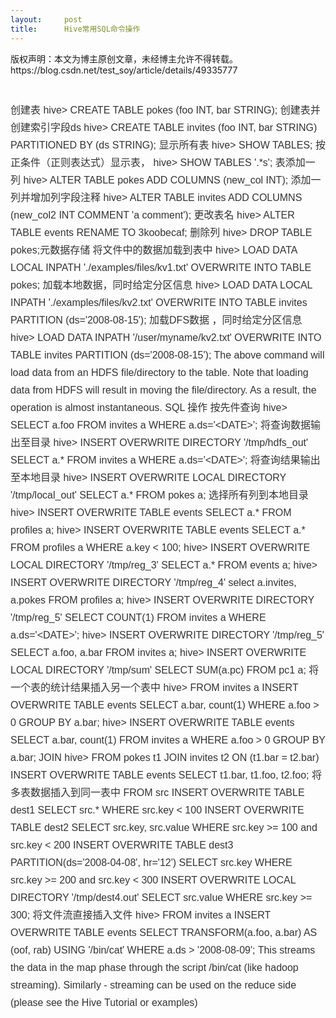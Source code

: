```yaml
---
layout:     post
title:      Hive常用SQL命令操作
---
```

<div id="article_content" class="article_content clearfix csdn-tracking-statistics" data-pid="blog" data-mod="popu_307" data-dsm="post">
								<div class="article-copyright">
					版权声明：本文为博主原创文章，未经博主允许不得转载。					https://blog.csdn.net/test_soy/article/details/49335777				</div>
								            <link rel="stylesheet" href="https://csdnimg.cn/release/phoenix/template/css/ck_htmledit_views-f76675cdea.css">
						<div class="htmledit_views" id="content_views">
                
<h1 title="Hive常用的SQL命令操作" style="font-size:30px;color:rgb(51,51,51);font-weight:400;font-family:'Microsoft Yahei', '微软雅黑', arial, '宋体', sans-serif;">
<span style="color:rgb(51,51,51);font-family:'Microsoft Yahei', '微软雅黑', arial, '宋体', sans-serif;font-size:16px;line-height:28px;text-align:justify;">创建表 </span><span style="color:rgb(51,51,51);font-family:'Microsoft Yahei', '微软雅黑', arial, '宋体', sans-serif;font-size:16px;line-height:28px;text-align:justify;">hive&gt;
 CREATE TABLE pokes (foo INT, bar STRING); </span><span style="color:rgb(51,51,51);font-family:'Microsoft Yahei', '微软雅黑', arial, '宋体', sans-serif;font-size:16px;line-height:28px;text-align:justify;">创建表并创建索引字段ds </span><span style="color:rgb(51,51,51);font-family:'Microsoft Yahei', '微软雅黑', arial, '宋体', sans-serif;font-size:16px;line-height:28px;text-align:justify;">hive&gt;
 CREATE TABLE invites (foo INT, bar STRING) PARTITIONED BY (ds STRING); </span><span style="color:rgb(51,51,51);font-family:'Microsoft Yahei', '微软雅黑', arial, '宋体', sans-serif;font-size:16px;line-height:28px;text-align:justify;">显示所有表 </span><span style="color:rgb(51,51,51);font-family:'Microsoft Yahei', '微软雅黑', arial, '宋体', sans-serif;font-size:16px;line-height:28px;text-align:justify;">hive&gt;
 SHOW TABLES; </span><span style="color:rgb(51,51,51);font-family:'Microsoft Yahei', '微软雅黑', arial, '宋体', sans-serif;font-size:16px;line-height:28px;text-align:justify;">按正条件（正则表达式）显示表， </span><span style="color:rgb(51,51,51);font-family:'Microsoft Yahei', '微软雅黑', arial, '宋体', sans-serif;font-size:16px;line-height:28px;text-align:justify;">hive&gt;
 SHOW TABLES '.*s'; </span><span style="color:rgb(51,51,51);font-family:'Microsoft Yahei', '微软雅黑', arial, '宋体', sans-serif;font-size:16px;line-height:28px;text-align:justify;">表添加一列 </span><span style="color:rgb(51,51,51);font-family:'Microsoft Yahei', '微软雅黑', arial, '宋体', sans-serif;font-size:16px;line-height:28px;text-align:justify;">hive&gt;
 ALTER TABLE pokes ADD COLUMNS (new_col INT); </span><span style="color:rgb(51,51,51);font-family:'Microsoft Yahei', '微软雅黑', arial, '宋体', sans-serif;font-size:16px;line-height:28px;text-align:justify;">添加一列并增加列字段注释 </span><span style="color:rgb(51,51,51);font-family:'Microsoft Yahei', '微软雅黑', arial, '宋体', sans-serif;font-size:16px;line-height:28px;text-align:justify;">hive&gt;
 ALTER TABLE invites ADD COLUMNS (new_col2 INT COMMENT 'a comment'); </span><span style="color:rgb(51,51,51);font-family:'Microsoft Yahei', '微软雅黑', arial, '宋体', sans-serif;font-size:16px;line-height:28px;text-align:justify;">更改表名 </span><span style="color:rgb(51,51,51);font-family:'Microsoft Yahei', '微软雅黑', arial, '宋体', sans-serif;font-size:16px;line-height:28px;text-align:justify;">hive&gt;
 ALTER TABLE events RENAME TO 3koobecaf; </span><span style="color:rgb(51,51,51);font-family:'Microsoft Yahei', '微软雅黑', arial, '宋体', sans-serif;font-size:16px;line-height:28px;text-align:justify;">删除列 </span><span style="color:rgb(51,51,51);font-family:'Microsoft Yahei', '微软雅黑', arial, '宋体', sans-serif;font-size:16px;line-height:28px;text-align:justify;">hive&gt;
 DROP TABLE pokes;</span><span style="color:rgb(51,51,51);font-family:'Microsoft Yahei', '微软雅黑', arial, '宋体', sans-serif;font-size:16px;line-height:28px;text-align:justify;">元数据存储 </span><span style="color:rgb(51,51,51);font-family:'Microsoft Yahei', '微软雅黑', arial, '宋体', sans-serif;font-size:16px;line-height:28px;text-align:justify;">将文件中的数据加载到表中
 hive&gt; LOAD DATA LOCAL INPATH './examples/files/kv1.txt' OVERWRITE INTO TABLE pokes; 加载本地数据，同时给定分区信息 hive&gt; LOAD DATA LOCAL INPATH './examples/files/kv2.txt' OVERWRITE INTO TABLE invites PARTITION (ds='2008-08-15'); 加载DFS数据 ，同时给定分区信息 hive&gt; LOAD DATA INPATH '/user/myname/kv2.txt'
 OVERWRITE INTO TABLE invites PARTITION (ds='2008-08-15'); The above command will load data from an HDFS file/directory to the table. Note that loading data from HDFS will result in moving the file/directory. As a result, the operation is almost instantaneous. </span><span style="color:rgb(51,51,51);font-family:'Microsoft Yahei', '微软雅黑', arial, '宋体', sans-serif;font-size:16px;line-height:28px;text-align:justify;">SQL
 操作 </span><span style="color:rgb(51,51,51);font-family:'Microsoft Yahei', '微软雅黑', arial, '宋体', sans-serif;font-size:16px;line-height:28px;text-align:justify;">按先件查询 hive&gt; SELECT a.foo FROM invites a WHERE a.ds='&lt;DATE&gt;'; 将查询数据输出至目录 hive&gt; INSERT OVERWRITE DIRECTORY
 '/tmp/hdfs_out' SELECT a.* FROM invites a WHERE a.ds='&lt;DATE&gt;'; 将查询结果输出至本地目录 hive&gt; INSERT OVERWRITE LOCAL DIRECTORY '/tmp/local_out' SELECT a.* FROM pokes a; 选择所有列到本地目录 hive&gt; INSERT OVERWRITE TABLE events SELECT a.* FROM profiles a; hive&gt; INSERT OVERWRITE TABLE
 events SELECT a.* FROM profiles a WHERE a.key &lt; 100; hive&gt; INSERT OVERWRITE LOCAL DIRECTORY '/tmp/reg_3' SELECT a.* FROM events a; hive&gt; INSERT OVERWRITE DIRECTORY '/tmp/reg_4' select a.invites, a.pokes FROM profiles a; hive&gt; INSERT OVERWRITE DIRECTORY '/tmp/reg_5'
 SELECT COUNT(1) FROM invites a WHERE a.ds='&lt;DATE&gt;'; hive&gt; INSERT OVERWRITE DIRECTORY '/tmp/reg_5' SELECT a.foo, a.bar FROM invites a; hive&gt; INSERT OVERWRITE LOCAL DIRECTORY '/tmp/sum' SELECT SUM(a.pc) FROM pc1 a; 将一个表的统计结果插入另一个表中 hive&gt; FROM invites a INSERT
 OVERWRITE TABLE events SELECT a.bar, count(1) WHERE a.foo &gt; 0 GROUP BY a.bar; hive&gt; INSERT OVERWRITE TABLE events SELECT a.bar, count(1) FROM invites a WHERE a.foo &gt; 0 GROUP BY a.bar; JOIN hive&gt; FROM pokes t1 JOIN invites t2 ON (t1.bar = t2.bar) INSERT OVERWRITE
 TABLE events SELECT t1.bar, t1.foo, t2.foo; 将多表数据插入到同一表中 FROM src INSERT OVERWRITE TABLE dest1 SELECT src.* WHERE src.key &lt; 100 INSERT OVERWRITE TABLE dest2 SELECT src.key, src.value WHERE src.key &gt;= 100 and src.key &lt; 200 INSERT OVERWRITE TABLE dest3 PARTITION(ds='2008-04-08',
 hr='12') SELECT src.key WHERE src.key &gt;= 200 and src.key &lt; 300 INSERT OVERWRITE LOCAL DIRECTORY '/tmp/dest4.out' SELECT src.value WHERE src.key &gt;= 300; 将文件流直接插入文件 hive&gt; FROM invites a INSERT OVERWRITE TABLE events SELECT TRANSFORM(a.foo, a.bar) AS (oof, rab)
 USING '/bin/cat' WHERE a.ds &gt; '2008-08-09'; This streams the data in the map phase through the script /bin/cat (like hadoop streaming). Similarly - streaming can be used on the reduce side (please see the Hive Tutorial or examples)</span><br></h1>
            </div>
                </div>
